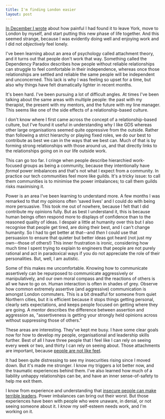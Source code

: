 ```yaml
---
title: I'm finding London easier
layout: post
---
```


[In December I wrote](/2017/finding-london-hard/) about how painful I had found it to leave York, move to London by myself, and start putting this new phase of life together. And this seemed strange, because I was evidently doing well and enjoying work and I did not *objectively* feel lonely.

I've been learning about an area of psychology called attachment theory, and it turns out that people don't work that way. Something called the Dependency Paradox describes how people without reliable relationships can struggle to feel comfortable in their independence, whereas once those relationships are settled and reliable the same people will be independent and unconcerned. This lack is why I was feeling so upset for a time, but also why things have felt dramatically lighter in recent months.

<!--more-->

It's been hard. I've been pursuing a lot of difficult angles. At times I've been talking about the same areas with multiple people: the past with my therapist, the present with my mentors, and the future with my line manager. This seems like one of the side effects of a relationship-based culture.

I don't know where I first came across the concept of a relationship-based culture, but I've found it useful in understanding why I like GDS whereas other large organisations seemed quite oppressive from the outside. Rather than following a strict hierarchy or playing fixed roles, we do our best to contribute as best we can in the ways that we best can. Much of that is by forming strong relationships with those around us, and that directly links to the relationships going on in our life outside work.

This can go too far. I cringe when people describe hierarchied work-focused groups as being a community, because they intentionally have *formal* power imbalances and that's not what I expect from a community. In practice our tech communities feel more like guilds. It's a tricky issue: to call them communities is to minimise the power imbalances; to call them guilds risks maximising it.

Power is an area I've been learning to understand more. A few months I was remarked to that my opinions often 'saved lives' and I could do with being more persuasive. This took me out of nowhere, because I felt that I did contribute my opinions fully. But as best I understand it, this is because human beings often respond more to displays of confidence than to the reasoned quality of ideas. I despair a little at humanity over this but I also recognise that people get tired, are doing their best, and I can't change humanity. So I had to get better at that--and *then* I could use that persuasion to ensure that quieter but better ideas got heard (not just my own--those of others!) This inner frustration is ironic, considering how much time I spent trying to explain to engineers that people are not purely rational and act in paradoxical ways if you do not appreciate the role of their personalities. But, well, I am autistic.

Some of this makes me uncomfortable. Knowing how to communicate assertively can be repurposed to communicate aggressively or manipulatively, and our own moral compass and the reactions of others is all we have to go on. Human interaction is often in shades of grey. Observe how common extremely assertive (and aggressive) communication is amongst London commuters. This is a bit dreadful for someone from quiet Northern cities, but it is efficient because it stops things getting personal, clearly sets expectations, and keeps people focused on getting where they are going. A mentor describes the difference between assertion and aggression as, "assertiveness is getting your strongly held opinions across without suppressing those of others."

These areas are interesting. They've kept me busy. I have some clear goals now for how to develop my people, organisational and leadership skills further. Best of all I have three people that I feel like I can rely on seeing every week or two, and thirty I can rely on seeing about. Those attachments are important, because [people are not like feet](https://www.psychologytoday.com/gb/blog/are-we-born-racist/201205/the-dependency-paradox-why-people-are-not-feet).

It had been quite distressing to see my insecurities rising since I moved down. But it's made me stronger. I know my triggers a lot better now, and the traumatic experiences behind them. I've also learned how much of a liability unhappy relationships can be, and have an inner sense-of-safety to help me exit them.

I know from experience and understanding that [insecure people can make terrible leaders](https://www.psychologytoday.com/gb/blog/fulfillment-any-age/201501/why-insecure-people-make-such-bad-bosses). Power imbalances can bring out their worst. But those experiences have been with people who were unaware, in denial, or not seeing someone about it. I *know* my self-esteem needs work, and I'm working on it.
